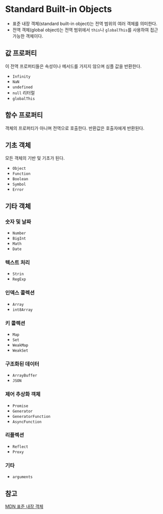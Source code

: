 # Standard Built-in Objects

- 표준 내장 객체(standard built-in object)는 전역 범위의 여러 객체를 의미한다.
- 전역 객체(global object)는 전역 범위에서 `this`나 `globalThis`를 사용하여 접근 가능한 객체이다.



## 값 프로퍼티

이 전역 프로퍼티들은 속성이나 메서드를 가지지 않으며 심플 값을 반환한다.

- `Infinity`
- `NaN`
- `undefined`
- `null` 리터럴
- `globalThis`



## 함수 프로퍼티

객체의 프로퍼티가 아니며 전역으로 호출한다. 반환값은 호출자에게 반환된다.



## 기초 객체

모든 객체의 기반 및 기초가 된다.

- `Object`
- `Function`
- `Boolean`
- `Symbol`
- `Error`



## 기타 객체

### 숫자 및 날짜

- `Number`
- `BigInt`
- `Math`
- `Date`



### 텍스트 처리

- `Strin`
- `RegExp`



### 인덱스 콜렉션

- `Array`
- `int8Array`



### 키 콜렉션

- `Map`
- `Set`
- `WeakMap`
- `WeakSet`



### 구조화된 데이터

- `ArrayBuffer`
- `JSON`



### 제어 추상화 객체

- `Promise`
- `Generator`
- `GeneratorFunction`
- `AsyncFunction`



### 리플렉션

- `Reflect`
- `Proxy`



### 기타

- `arguments`



## 참고

[MDN 표준 내장 객체](https://developer.mozilla.org/ko/docs/Web/JavaScript/Reference/Global_Objects#%EA%B8%B0%EC%B4%88_%EA%B0%9D%EC%B2%B4)